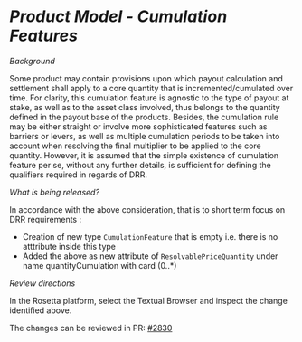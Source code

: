 # _Product Model - Cumulation Features_

_Background_

Some product may contain provisions upon which payout calculation and settlement shall apply to a core quantity that is incremented/cumulated over time. For clarity, this cumulation feature is agnostic to the type of payout at stake, as well as to the asset class involved, thus belongs to the quantity defined in the payout base of the products.
Besides, the cumulation rule may be either straight or involve more sophisticated features such as barriers or levers, as well as multiple cumulation periods to be taken into account when resolving the final multiplier to be applied to the core quantity.
However, it is assumed that the simple existence of cumulation feature per se, without any further details, is sufficient for defining the qualifiers required in regards of DRR.

_What is being released?_

In accordance with the above consideration, that is to short term focus on DRR requirements :

- Creation of new type `CumulationFeature` that is empty i.e. there is no atttribute inside this type
- Added the above as new attribute of `ResolvablePriceQuantity` under name quantityCumulation with card (0..*)

_Review directions_

In the Rosetta platform, select the Textual Browser and inspect the change identified above.

The changes can be reviewed in  PR: [#2830](https://github.com/finos/common-domain-model/pull/2830)